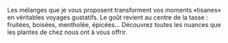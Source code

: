 Les mélanges que je vous proposent transforment vos moments «tisanes» en véritables voyages gustatifs. Le goût revient au centre de la tasse : fruitées, boisées, mentholée, épicées... Découvrez toutes les nuances que les plantes de chez nous ont à vous offrir. 
